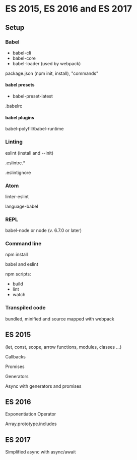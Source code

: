 # ES 2015, ES 2016 and ES 2017

## Setup

### Babel

- babel-cli
- babel-core
- babel-loader (used by webpack)

package.json (npm init, install), "commands"

#### babel presets

- babel-preset-latest

.babelrc

#### babel plugins

babel-polyfill/babel-runtime

### Linting

eslint (install and --init)

.eslintrc.*

.eslintignore

### Atom

linter-eslint

language-babel

### REPL

babel-node
or
node (v. 6.7.0 or later)

### Command line

npm install

babel and eslint

npm scripts:

- build
- lint
- watch

### Transpiled code

bundled, minified and source mapped with webpack

## ES 2015

(let, const, scope, arrow functions, modules, classes ...)

Callbacks

Promises

Generators

Async with generators and promises

## ES 2016

Exponentiation Operator

Array.prototype.includes

## ES 2017

Simplified async with async/await
